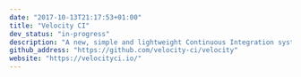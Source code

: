 ```yaml
---
date: "2017-10-13T21:17:53+01:00"
title: "Velocity CI"
dev_status: "in-progress"
description: "A new, simple and lightweight Continuous Integration system utilising Docker. Written in Go."
github_address: "https://github.com/velocity-ci/velocity"
website: "https://velocityci.io/"
---
```

